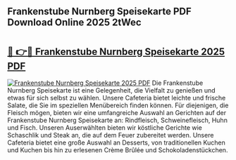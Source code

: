 ## Frankenstube Nurnberg Speisekarte PDF Download Online 2025 2tWec

# <h2><a href="http://gc9bkok.nevu.top/?p=Frankenstube+Nurnberg+Speisekarte">🔗 👉🔴 Frankenstube Nurnberg Speisekarte 2025 PDF</a></h2>

[![Frankenstube Nurnberg Speisekarte 2025 PDF](https://i.imgur.com/dBaPXMq.png)](http://gc9bkok.nevu.top/?p=Frankenstube+Nurnberg+Speisekarte)
Die Frankenstube Nurnberg Speisekarte ist eine Gelegenheit, die Vielfalt zu genießen und etwas für sich selbst zu wählen. Unsere Cafeteria bietet leichte und frische Salate, die Sie im speziellen Menübereich finden können. Für diejenigen, die Fleisch mögen, bieten wir eine umfangreiche Auswahl an Gerichten auf der Frankenstube Nurnberg Speisekarte an: Rindfleisch, Schweinefleisch, Huhn und Fisch. Unseren Auserwählten bieten wir köstliche Gerichte wie Schaschlik und Steak an, die auf dem Feuer zubereitet werden. Unsere Cafeteria bietet eine große Auswahl an Desserts, von traditionellen Kuchen und Kuchen bis hin zu erlesenen Crème Brûlée und Schokoladenstückchen.
